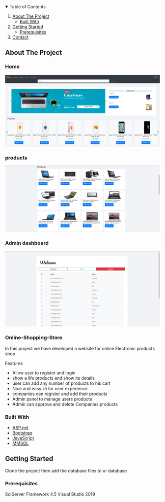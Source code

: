 
<!-- TABLE OF CONTENTS -->
<details open="open">
  <summary>Table of Contents</summary>
  <ol>
    <li>
      <a href="#about-the-project">About The Project</a>
      <ul>
        <li><a href="#built-with">Built With</a></li>
      </ul>
    </li>
    <li>
      <a href="#getting-started">Getting Started</a>
      <ul>
        <li><a href="#prerequisites">Prerequisites</a></li>
      </ul>
    </li>
    <li><a href="#contact">Contact</a></li>
  </ol>
</details>



<!-- ABOUT THE PROJECT -->
## About The Project

### Home
![Screenshot](Screenshots/Home.png)
### products
![Screenshot](Screenshots/laptops.png)
### Admin dashboard
![Screenshot](Screenshots/AdminDashboard.png)

### Online-Shopping-Store

In this project we have developed a website for online Electronic products shop   

Features
* Allow user to register and login 
* show a life products and show its details
* user can add any number of products to his cart
* Nice and easy Ui for user experience
* companies can register and add their products
* Admin panel to manage users products
* Admin can approve and delete Companies products



### Built With

* [ASP.net](https://Asp.net)
* [Bootstrap](https://getbootstrap.com)
* [JavaScript](https://https://www.javascript.com/)
* [MMSQL](https://www.microsoft.com/en-sa/sql-server/sql-server-2019)



<!-- GETTING STARTED -->
## Getting Started

Clone the project then add the database files to ur database

### Prerequisites

SqlServer
Framework 4.5
Visual Studio 2019

